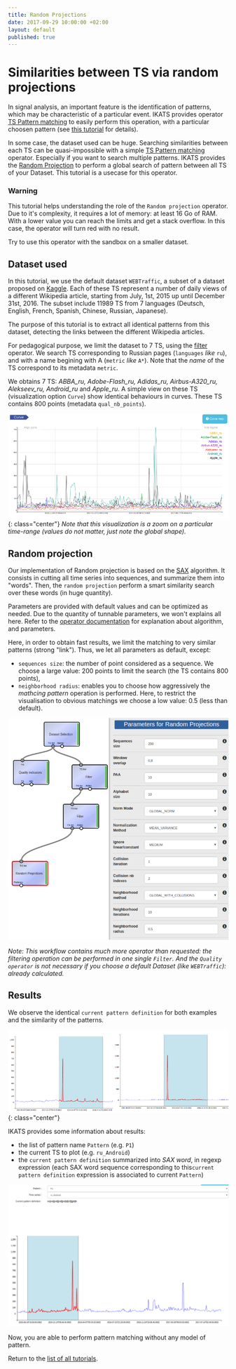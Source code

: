 ```yaml
---
title: Random Projections
date: 2017-09-29 10:00:00 +02:00
layout: default
published: true
---
```



# Similarities between TS via random projections

In signal analysis, an important feature is the identification of patterns, which may be characteristic of a particular event. IKATS provides operator [TS Pattern matching](/doc/operators/tsPatternMatching.html) to easily perform this operation, with a particular choosen pattern (see [this tutorial](/doc/tutorials/tuto_matching_pattern.html) for details).

In some case, the dataset used can be huge. Searching similarities between each TS can be quasi-impossible with a simple [TS Pattern matching](/doc/operators/tsPatternMatching.html) operator. Especially if you want to search multiple patterns. IKATS provides the [Random Projection](/doc/operators/randomProjections.html) to perform a global search of pattern between all TS of your Dataset.
This tutorial is a usecase for this operator.

### Warning
This tutorial helps understanding the role of the `Random projection` operator. Due to it's complexity, it requires a lot of memory: at least 16 Go of RAM. With a lower value you can reach the limits and get a stack overflow. In this case, the operator will turn red with no result.

Try to use this operator with the sandbox on a smaller dataset.

## Dataset used
In this tutorial, we use the default dataset `WEBTraffic`, a subset of a dataset proposed on [Kaggle](https://www.kaggle.com/c/web-traffic-time-series-forecasting). Each of these TS represent a number of daily views of a different Wikipedia article, starting from July, 1st, 2015 up until December 31st, 2016.
The subset include 11989 TS from 7 languages (Deutsch, English, French, Spanish, Chinese, Russian, Japanese).

The purpose of this tutorial is to extract all identical patterns from this dataset, detecting the links between the different Wikipedia articles.

For pedagogical purpose, we limit the dataset to 7 TS, using the [filter](/doc/operators/filter.html) operator. We search TS corresponding to Russian pages (`languages` *like* `ru`), and with a name begining with A (`metric` *like* `A*`). Note that the *name* of the TS correspond to its metadata `metric`.

We obtains 7 TS: *ABBA_ru, Adobe-Flash_ru, Adidas_ru, Airbus-A320_ru, Alekseev_ru, Android_ru* and *Apple_ru*. A simple view on these TS (visualization option `Curve`) show identical behaviours in curves. These TS contains 800 points (metadata `qual_nb_points`).

![curve_zoom](/img/tuto_random_projection/zoom_curves.png "A zoom on the data"){: class="center"}
*Note that this visualization is a zoom on a particular time-range (values do not matter, just note the global shape).*

## Random projection

Our implementation of Random projection is based on the [SAX](/doc/operators/sax.html) algorithm. It consists in cutting all time series into sequences, and summarize them into "words". Then, the `random projection` perform a smart similarity search over these words (in huge quantity).

Parameters are provided with default values and can be optimized as needed. Due to the quantity of tunnable parameters, we won't explains all here. Refer to the [operator documentation](/doc/operators/randomProjections.html) for explanation about algorithm, and parameters.

Here, in order to obtain fast results, we limit the matching to very similar patterns (strong "link"). Thus, we let all parameters as default, except:
- `sequences size`: the number of point considered as a sequence. We choose a large value: 200 points to limit the search (the TS contains 800 points),
- `neighborhood radius`: enables you to choose how aggressively the *mathcing pattern* operation is performed.  Here, to restrict the visualisation to obvious matchings we choose a low value: 0.5 (less than default).

![Alternate Text](/img/tuto_random_projection/params_random_projection.png)

*Note: This workflow contains much more operator than requested: the filtering operation can be performed in one single `Filter`. And the `Quality operator` is not necessary if you choose a default Dataset (like `WEBTraffic`): already calculated.*

## Results

We observe the identical `current pattern definition` for both examples and the similarity of the patterns.

![Patterns](/img/tuto_random_projection/patterns.png "A selection of two TS sharing same pattern"){: class="center"}

IKATS provides some information about results:
- the list of pattern name `Pattern` (e.g. `P1`)
- the current TS to plot (e.g. `ru_Android`)
- the `current pattern definition` summarized into *SAX word*, in regexp expression (each SAX word sequence corresponding to this`current pattern definition` expression is associated to current `Pattern`)

![Results](/img/tuto_random_projection/random_projection_ru_Android.png "Some results")

Now, you are able to perform pattern matching without any model of pattern.

Return to the [list of all tutorials](/tutorials.html).
